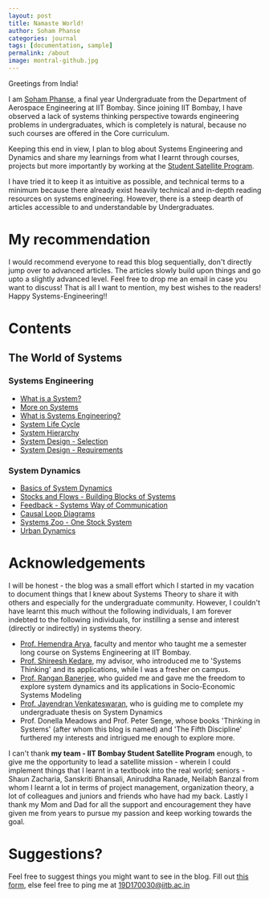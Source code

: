 ```yaml
---
layout: post
title: Namaste World!
author: Soham Phanse
categories: journal
tags: [documentation, sample]
permalink: /about
image: montral-github.jpg
---
```


<!--DOCTYPE html
<html>
<head>
  <link rel="apple-touch-icon" sizes="180x180" href="/apple-touch-icon.png">
  <link rel="icon" type="image/png" sizes="32x32" href="/favicon-32x32.png">
  <link rel="icon" type="image/png" sizes="16x16" href="/favicon-16x16.png">
  <link rel="manifest" href="/site.webmanifest">
  <link rel="mask-icon" href="/safari-pinned-tab.svg" color="#5bbad5">
  <meta name="msapplication-TileColor" content="#da532c">
  <meta name="theme-color" content="#ffffff">
</head>
<body>-->
  
Greetings from India!

I am [Soham Phanse](https://sites.google.com/iitb.ac.in/soham-phanse/home), a final year Undergraduate from the Department of Aerospace Engineering at IIT Bombay. Since joining IIT Bombay, I have observed a lack of systems thinking perspective towards engineering problems in undergraduates, which is completely is natural, because no such courses are offered in the Core curriculum.

Keeping this end in view, I plan to blog about Systems Engineering and Dynamics and share my learnings from what I learnt through courses, projects but more importantly by working at the <a href="https://www.aero.iitb.ac.in/satlab">Student Satellite Program</a>.

I have tried it to keep it as intuitive as possible, and technical terms to a minimum because there already exist heavily technical and in-depth reading resources on systems engineering. However, there is a steep dearth of articles accessible to and understandable by Undergraduates.

# My recommendation
<p> I would recommend everyone to read this blog sequentially, don't directly jump over to advanced articles. The articles slowly build upon things and go upto a slightly advanced level. Feel free to drop me an email in case you want to discuss! That is all I want to mention, my best wishes to the readers! Happy Systems-Engineering!!</p>

# Contents
## The World of Systems

### Systems Engineering
- <a href="https://sohamphanseiitb.github.io/th-ink-in-systems/what-is-a-system"> What is a System?</a>
- <a href="https://sohamphanseiitb.github.io/th-ink-in-systems/More-on-Systems">More on Systems</a>
- <a href="https://sohamphanseiitb.github.io/th-ink-in-systems/Systems-Engineering"> What is Systems Engineering?</a>
- <a href="https://sohamphanseiitb.github.io/th-ink-in-systems/System-Life-Cycle"> System Life Cycle </a>
- <a href="https://sohamphanseiitb.github.io/th-ink-in-systems/System-Hierarchy"> System Hierarchy</a>
- <a href="https://sohamphanseiitb.github.io/th-ink-in-systems/Systems-Design"> System Design - Selection </a>
- <a href="https://sohamphanseiitb.github.io/th-ink-in-systems/What-are-Requirements"> System Design - Requirements </a>

### System Dynamics
- <a href="https://sohamphanseiitb.github.io/th-ink-in-systems/Basics-of-System-Dynamics"> Basics of System Dynamics </a>
- <a href="https://sohamphanseiitb.github.io/th-ink-in-systems/Stocks-and-Flows"> Stocks and Flows - Building Blocks of Systems </a>
- <a href="https://sohamphanseiitb.github.io/th-ink-in-systems/Feedback-Systems-way-of-Communication">Feedback - Systems Way of Communication</a>
- <a href="https://sohamphanseiitb.github.io/th-ink-in-systems/Causal-Loop-Diagrams">Causal Loop Diagrams</a>
- <a href="https://sohamphanseiitb.github.io/th-ink-in-systems/The-Systems-Zoo-One-Stock-Systems">Systems Zoo - One Stock System</a>
- <a href="https://sohamphanseiitb.github.io/th-ink-in-systems/Urban-Dynamics">Urban Dynamics</a>

# Acknowledgements
I will be honest - the blog was a small effort which I started in my vacation to document things that I knew about Systems Theory to share it with others and especially for the undergraduate community. However, I couldn't have learnt this much without the following individuals, I am forever indebted to the following individuals, for instilling a sense and interest (directly or indirectly) in systems theory.

- [Prof. Hemendra Arya](https://www.aero.iitb.ac.in/~arya/), faculty and mentor who taught me a semester long course on Systems Engineering at IIT Bombay. 
- [Prof. Shireesh Kedare](https://www.ese.iitb.ac.in/faculty/shireesh-b-kedare), my advisor, who introduced me to 'Systems Thinking' and its applications, while I was a fresher on campus. 
- [Prof. Rangan Banerjee](https://www.ese.iitb.ac.in/~rb/##!/), who guided me and gave me the freedom to explore system dynamics and its applications in Socio-Economic Systems Modeling
- [Prof. Jayendran Venkateswaran](https://www.ieor.iitb.ac.in/~jayendran/), who is guiding me to complete my undergraduate thesis on System Dynamics
- Prof. Donella Meadows and Prof. Peter Senge, whose books 'Thinking in Systems' (after whom this blog is named) and 'The Fifth Discipline' furthered my interests and intrigued me enough to explore more. 

I can't thank **my team - IIT Bombay Student Satellite Program** enough, to give me the opportunity to lead a satellite mission - wherein I could implement things that I learnt in a textbook into the real world; seniors - Shaun Zacharia, Sanskriti Bhansali, Aniruddha Ranade, Neilabh Banzal from whom I learnt a lot in terms of project management, organization theory, a lot of colleagues and juniors and friends who have had my back. Lastly I thank my Mom and Dad for all the support and encouragement they have given me from years to pursue my passion and keep working towards the goal. 

# Suggestions?
Feel free to suggest things you might want to see in the blog. Fill out [this form](https://forms.gle/1eto2xQTTePT7WtBA), else feel free to ping me at [19D170030@iitb.ac.in](mailto:19D170030@iitb.ac.in)

<!--<script>
MathJax = {tex: {inlineMath: [['$', '$'], ['\\(', '\\)']]}, svg: {fontCache: 'global'}};
</script>
<script type="text/javascript" id="MathJax-script" async src="https://cdn.jsdelivr.net/npm/mathjax@3/es5/tex-svg.js">  </script>
  > Typing $\latex$ here, 
  $$\alpha$$-->

<!-- ## Welcome to GitHub Pages

You can use the [editor on GitHub](https://github.com/sohamphanseiitb/Think-in-Systems/edit/gh-pages/index.md) to maintain and preview the content for your website in Markdown files.

Whenever you commit to this repository, GitHub Pages will run [Jekyll](https://jekyllrb.com/) to rebuild the pages in your site, from the content in your Markdown files.

### Markdown

Markdown is a lightweight and easy-to-use syntax for styling your writing. It includes conventions for

```markdown
Syntax highlighted code block

# Header 1
## Header 2
### Header 3

- Bulleted
- List

1. Numbered
2. List

**Bold** and _Italic_ and `Code` text

[Link](url) and ![Image](src)
```

For more details see [GitHub Flavored Markdown](https://guides.github.com/features/mastering-markdown/).

### Jekyll Themes

Your Pages site will use the layout and styles from the Jekyll theme you have selected in your [repository settings](https://github.com/sohamphanseiitb/Think-in-Systems/settings/pages). The name of this theme is saved in the Jekyll `_config.yml` configuration file.

### Support or Contact

Having trouble with Pages? Check out our [documentation](https://docs.github.com/categories/github-pages-basics/) or [contact support](https://support.github.com/contact) and we’ll help you sort it out.-->

<!-----
layout: page
title: Welcome!
permalink: /about
---

<!--
<!--DOCTYPE html
<html>
<head>
  <link rel="apple-touch-icon" sizes="180x180" href="/apple-touch-icon.png">
  <link rel="icon" type="image/png" sizes="32x32" href="/favicon-32x32.png">
  <link rel="icon" type="image/png" sizes="16x16" href="/favicon-16x16.png">
  <link rel="manifest" href="/site.webmanifest">
  <link rel="mask-icon" href="/safari-pinned-tab.svg" color="#5bbad5">
  <meta name="msapplication-TileColor" content="#da532c">
  <meta name="theme-color" content="#ffffff">
</head>
<body>-->
  
<!--# Namaste World!

Greetings from India!

I am [Soham Phanse](https://sites.google.com/iitb.ac.in/soham-phanse/home), a final year Undergraduate from the Department of Aerospace Engineering at IIT Bombay. Since joining IIT Bombay, I have observed a lack of systems thinking perspective towards engineering problems in undergraduates, which is completely is natural, because no such courses are offered in the Core curriculum.

Keeping this end in view, I plan to blog about Systems Engineering and Dynamics and share my learnings from what I learnt through courses, projects but more importantly by working at the <a href="https://www.aero.iitb.ac.in/satlab">Student Satellite Program</a>.

I have tried it to keep it as intuitive as possible, and technical terms to a minimum because there already exist heavily technical and in-depth reading resources on systems engineering. However, there is a steep dearth of articles accessible to and understandable by Undergraduates.

# My recommendation
<p> I would recommend everyone to read this blog sequentially, don't directly jump over to advanced articles. The articles slowly build upon things and go upto a slightly advanced level. Feel free to drop me an email in case you want to discuss! That is all I want to mention, my best wishes to the readers! Happy Systems-Engineering!!</p>

# Contents
## The World of Systems

### Systems Engineering
- <a href="https://sohamphanseiitb.github.io/Think-in-Systems/Systems_Theory/what_is_a_system.html"> What is a System?</a>
- <a href="https://sohamphanseiitb.github.io/Think-in-Systems/Systems_Theory/systems_engg/more_on_systems.html">More on Systems</a>
- <a href="https://sohamphanseiitb.github.io/Think-in-Systems/Systems_Theory/systems_engg/systems-engineering.html"> What is Systems Engineering?</a>
- <a href="https://sohamphanseiitb.github.io/Think-in-Systems/Systems_Theory/systems_engg/hierarchy.html"> System Hierarchy</a>
- <a href="https://sohamphanseiitb.github.io/Think-in-Systems/Systems_Theory/systems_engg/system_design.html"> System Design - Selection </a>
- <a href="https://sohamphanseiitb.github.io/Think-in-Systems/Systems_Theory/systems_engg/reqs.html"> System Design - Requirements </a>

### System Dynamics
- <a href="https://sohamphanseiitb.github.io/Think-in-Systems/Systems_Theory/system_dynamics/system-dynamics-basics.html"> Basics of System Dynamics </a>
- <a href="https://sohamphanseiitb.github.io/Think-in-Systems/Systems_Theory/system_dynamics/stocks_and_flows.html"> Stocks and Flows - Building Blocks of Systems </a>
- <a href="https://sohamphanseiitb.github.io/Think-in-Systems/Systems_Theory/system_dynamics/feedback.html">Feedback - Systems Way of Communication</a>
- <a href="https://sohamphanseiitb.github.io/Think-in-Systems/Systems_Theory/system_dynamics/cld.html">Causal Loop Diagrams</a>
- <a href="https://sohamphanseiitb.github.io/Think-in-Systems/Systems_Theory/system_dynamics/one_stock_sys.html">Systems Zoo - One Stock System</a>

# Acknowledgements
I will be honest - the blog was a small effort which I started in my vacation to document things that I knew about Systems Theory to share it with others and especially for the undergraduate community. However, I couldn't have learnt this much without the following individuals, I am forever indebted to the following individuals, for instilling a sense and interest (directly or indirectly) in systems theory.

- [Prof. Hemendra Arya](https://www.aero.iitb.ac.in/~arya/), faculty and mentor who taught me a semester long course on Systems Engineering at IIT Bombay. 
- [Prof. Shireesh Kedare](https://www.ese.iitb.ac.in/faculty/shireesh-b-kedare), my advisor, who introduced me to 'Systems Thinking' and its applications, while I was a fresher on campus. 
- [Prof. Rangan Banerjee](https://www.ese.iitb.ac.in/~rb/##!/), who guided me and gave me the freedom to explore system dynamics and its applications in Socio-Economic Systems Modeling
- Prof. Donella Meadows and Prof. Peter Senge, whose books 'Thinking in Systems' (after whom this blog is named) and 'The Fifth Discipline' furthered my interests and intrigued me enough to explore more. 

I can't thank **my team - IIT Bombay Student Satellite Program** enough, to give me the opportunity to lead a satellite mission - wherein I could implement things that I learnt in a textbook into the real world; seniors - Shaun Zacharia, Sanskriti Bhansali, Aniruddha Ranade, Neilabh Banzal from whom I learnt a lot in terms of project management, organization theory, a lot of colleagues and juniors and friends who have had my back. Lastly I thank my Mom and Dad for all the support and encouragement they have given me from years to pursue my passion and keep working towards the goal. 

# Suggestions?
Feel free to suggest things you might want to see in the blog. Fill out [this form](https://forms.gle/1eto2xQTTePT7WtBA), else feel free to ping me at [19D170030@iitb.ac.in](mailto:19D170030@iitb.ac.in)

<!--<script>
MathJax = {tex: {inlineMath: [['$', '$'], ['\\(', '\\)']]}, svg: {fontCache: 'global'}};
</script>
<script type="text/javascript" id="MathJax-script" async src="https://cdn.jsdelivr.net/npm/mathjax@3/es5/tex-svg.js">  </script>
  > Typing $\latex$ here, 
  $$\alpha$$-->

<!-- ## Welcome to GitHub Pages

You can use the [editor on GitHub](https://github.com/sohamphanseiitb/Think-in-Systems/edit/gh-pages/index.md) to maintain and preview the content for your website in Markdown files.

Whenever you commit to this repository, GitHub Pages will run [Jekyll](https://jekyllrb.com/) to rebuild the pages in your site, from the content in your Markdown files.

### Markdown

Markdown is a lightweight and easy-to-use syntax for styling your writing. It includes conventions for

```markdown
Syntax highlighted code block

# Header 1
## Header 2
### Header 3

- Bulleted
- List

1. Numbered
2. List

**Bold** and _Italic_ and `Code` text

[Link](url) and ![Image](src)
```

For more details see [GitHub Flavored Markdown](https://guides.github.com/features/mastering-markdown/).

### Jekyll Themes

Your Pages site will use the layout and styles from the Jekyll theme you have selected in your [repository settings](https://github.com/sohamphanseiitb/Think-in-Systems/settings/pages). The name of this theme is saved in the Jekyll `_config.yml` configuration file.

### Support or Contact

Having trouble with Pages? Check out our [documentation](https://docs.github.com/categories/github-pages-basics/) or [contact support](https://support.github.com/contact) and we’ll help you sort it out.-->
